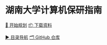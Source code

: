 <div class="cover-hero"></div>

# 湖南大学计算机保研指南


<div class="hero-buttons">
  <a href="guide/tui-mian-liu-cheng.md">🚀 开始规划</a>
  <a class="secondary" href="other/README.md">📦 下载资料</a>
</div>


[▶️ 目录导航](README.md) [🗂 GitHub 仓库](https://github.com/HNU-CS-BAOYAN/HNU-CS-BAOYAN)
